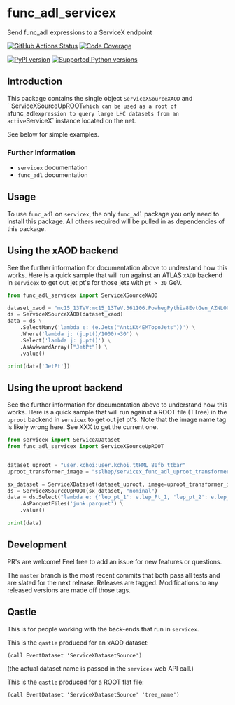 # func_adl_servicex

Send func_adl expressions to a ServiceX endpoint

[![GitHub Actions Status](https://github.com/iris-hep/func_adl_servicex/workflows/CI/CD/badge.svg)](https://github.com/iris-hep/func_adl_servicex/actions)
[![Code Coverage](https://codecov.io/gh/iris-hep/func_adl_servicex/graph/badge.svg)](https://codecov.io/gh/iris-hep/func_adl_servicex)

[![PyPI version](https://badge.fury.io/py/func-adl-servicex.svg)](https://badge.fury.io/py/func-adl-servicex)
[![Supported Python versions](https://img.shields.io/pypi/pyversions/func-adl-servicex.svg)](https://pypi.org/project/func-adl-servicex/)

## Introduction

This package contains the single object `ServiceXSourceXAOD` and ``ServiceXSourceUpROOT` which can be used as a root of a `func_adl` expression to query large LHC datasets from an active `ServiceX` instance located on the net.

See below for simple examples.

### Further Information

- `servicex` documentation
- `func_adl` documentation

## Usage

To use `func_adl` on `servicex`, the only `func_adl` package you only need to install this package. All others required will be pulled in as dependencies of this package.

## Using the xAOD backend

See the further information for documentation above to understand how this works. Here is a quick sample that will run against an ATLAS `xAOD` backend in `servicex` to get out jet pt's for those jets with `pt > 30` GeV.

```python
from func_adl_servicex import ServiceXSourceXAOD

dataset_xaod = "mc15_13TeV:mc15_13TeV.361106.PowhegPythia8EvtGen_AZNLOCTEQ6L1_Zee.merge.DAOD_STDM3.e3601_s2576_s2132_r6630_r6264_p2363_tid05630052_00"
ds = ServiceXSourceXAOD(dataset_xaod)
data = ds \
    .SelectMany('lambda e: (e.Jets("AntiKt4EMTopoJets"))') \
    .Where('lambda j: (j.pt()/1000)>30') \
    .Select('lambda j: j.pt()') \
    .AsAwkwardArray(["JetPt"]) \
    .value()

print(data['JetPt'])
```

## Using the uproot backend

See the further information for documentation above to understand how this works. Here is a quick sample that will run against a ROOT file (TTree) in the `uproot` backend in `servicex` to get out jet pt's. Note that the image name tag is likely wrong here. See XXX to get the current one.

```python
from servicex import ServiceXDataset
from func_adl_servicex import ServiceXSourceUpROOT


dataset_uproot = "user.kchoi:user.kchoi.ttHML_80fb_ttbar"
uproot_transformer_image = "sslhep/servicex_func_adl_uproot_transformer:issue6"

sx_dataset = ServiceXDataset(dataset_uproot, image=uproot_transformer_image)
ds = ServiceXSourceUpROOT(sx_dataset, "nominal")
data = ds.Select("lambda e: {'lep_pt_1': e.lep_Pt_1, 'lep_pt_2': e.lep_Pt_2}") \
    .AsParquetFiles('junk.parquet') \
    .value()

print(data)
```

## Development

PR's are welcome! Feel free to add an issue for new features or questions.

The `master` branch is the most recent commits that both pass all tests and are slated for the next release. Releases are tagged. Modifications to any released versions are made off those tags.

## Qastle

This is for people working with the back-ends that run in `servicex`.

This is the `qastle` produced for an xAOD dataset:

```text
(call EventDataset 'ServiceXDatasetSource')
```

(the actual dataset name is passed in the `servicex` web API call.)

This is the `qastle` produced for a ROOT flat file:

```text
(call EventDataset 'ServiceXDatasetSource' 'tree_name')
```
